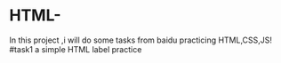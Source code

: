 # HTML-
In this project ,i will do some tasks from baidu practicing HTML,CSS,JS!
#task1
a simple HTML label practice
